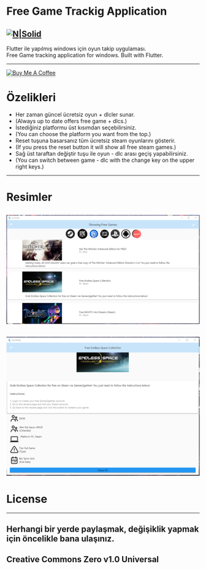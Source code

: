 <h1 class="code-line" data-line-start=0 data-line-end=1 ><a id="Free_Game_Trackig_Application_0"></a>Free Game Trackig Application</h1>
<h2 class="code-line" data-line-start=2 data-line-end=4 ><a id="NSolidhttpsplaylhgoogleusercontentcom4ChxU_bzuJe8ix7IC7fYOq5xH3rtDjDMFogy4NsF6l8jNH9Q_G7zQUWoZtWvkliyww2247h1264rwhttpwwwartistscompanydigital_2"></a><a href="http://www.artistscompany.tech"><img src="https://raw.githubusercontent.com/creosB/presentation/main/background.png" alt="N|Solid"></a></h2>
<p class="has-line-data" data-line-start="4" data-line-end="6">Flutter ile yapılmış windows için oyun takip uygulaması.<br>
Free Game tracking application for windows. Built with Flutter.</p>
<hr>
<a href="https://www.buymeacoffee.com/creos" target="_blank"><img src="https://www.buymeacoffee.com/assets/img/custom_images/orange_img.png" alt="Buy Me A Coffee" style="height: 41px !important;width: 174px !important;box-shadow: 0px 3px 2px 0px rgba(190, 190, 190, 0.5) !important;-webkit-box-shadow: 0px 3px 2px 0px rgba(190, 190, 190, 0.5) !important;" ></a>
<h1 class="code-line" data-line-start=7 data-line-end=8 ><a id="zelikleri_7"></a>Özelikleri</h1>
<ul>
<li class="has-line-data" data-line-start="9" data-line-end="10">Her zaman güncel ücretsiz oyun + dlcler sunar.</li>
<li class="has-line-data" data-line-start="10" data-line-end="11">(Always up to date offers free game + dlcs.)</li>
<li class="has-line-data" data-line-start="11" data-line-end="12">İstediğiniz platformu üst kısımdan seçebilirsiniz.</li>
<li class="has-line-data" data-line-start="12" data-line-end="13">(You can choose the platform you want from the top.)</li>
<li class="has-line-data" data-line-start="13" data-line-end="14">Reset tuşuna basarsanız tüm ücretsiz steam oyunlarını gösterir.</li>
<li class="has-line-data" data-line-start="14" data-line-end="15">(If you press the reset button it will show all free steam games.)</li>
<li class="has-line-data" data-line-start="15" data-line-end="16">Sağ üst taraftan değiştir tuşu ile oyun - dlc arası geçiş yapabilirsiniz.</li>
<li class="has-line-data" data-line-start="16" data-line-end="17">(You can switch between game - dlc with the change key on the upper right keys.)</li>
</ul>
<hr>
<h1 class="code-line" data-line-start=18 data-line-end=19 ><a id="Resimler_18"></a>Resimler</h1>
<h2 class="code-line" data-line-start=19 data-line-end=21 ><a id="httpsrawgithubusercontentcomcreosBFreeGameTrackmainresim1png_19"></a><img src="https://raw.githubusercontent.com/creosB/FreeGameTrack/main/resim1.png" alt=""></h2>
<h2 class="code-line" data-line-start=19 data-line-end=23 ><a id="httpsrawgithubusercontentcomcreosBFreeGameTrackmainresimpng_23"></a><img src="https://raw.githubusercontent.com/creosB/FreeGameTrack/main/resim.png" alt=""></h2>
<h1 class="code-line" data-line-start=21 data-line-end=22 ><a id="License_21"></a>License</h1>
<hr>
<h2 class="code-line" data-line-start=23 data-line-end=25 ><a id="Herhangi_bir_yerde_paylamak_deiiklik_yapmak_iin_ncelikle_bana_ulanz_23"></a>Herhangi bir yerde paylaşmak, değişiklik yapmak için öncelikle bana ulaşınız.</h2>
<h2 class="code-line" data-line-start=25 data-line-end=27 ><a id="Creative_Commons_Zero_v10_Universal_25"></a>Creative Commons Zero v1.0 Universal</h2>
